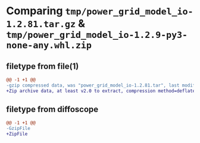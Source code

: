 # Comparing `tmp/power_grid_model_io-1.2.81.tar.gz` & `tmp/power_grid_model_io-1.2.9-py3-none-any.whl.zip`

## filetype from file(1)

```diff
@@ -1 +1 @@
-gzip compressed data, was "power_grid_model_io-1.2.81.tar", last modified: Wed Apr 24 14:55:43 2024, max compression
+Zip archive data, at least v2.0 to extract, compression method=deflate
```

## filetype from diffoscope

```diff
@@ -1 +1 @@
-GzipFile
+ZipFile
```

